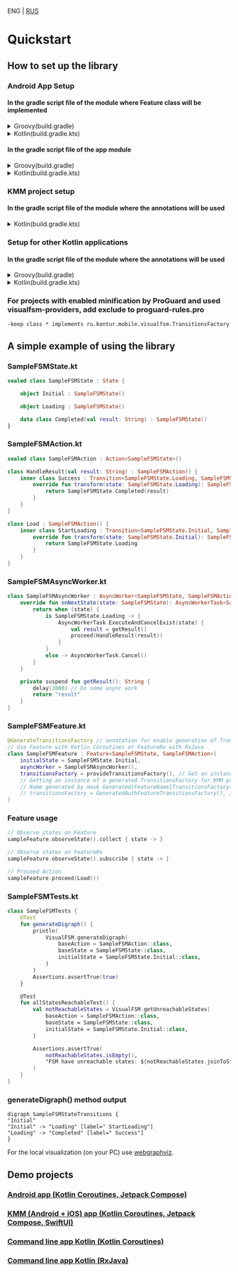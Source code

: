 ENG | [RUS](./ru/Quickstart-RU.md)

# Quickstart

## How to set up the library

### Android App Setup

#### In the gradle script file of the module where Feature class will be implemented

<details>
  <summary>Groovy(build.gradle)</summary>

```groovy
// Use KSP plugin
plugins {
    id "com.google.devtools.ksp" version $kspVersion
}

dependencies {
    // Base classes for Android, JVM and KMM projects (Feature and AsyncWorker coroutines edition)
    implementation "ru.kontur.mobile.visualfsm:visualfsm-core:$visualfsmVersion"

    // Optional - Support of RxJava 3 (FeatureRx, AsyncWorkerRx and dependent classes)
    implementation "ru.kontur.mobile.visualfsm:visualfsm-rxjava3:$visualfsmVersion"

    // Optional - Support of RxJava 2 (FeatureRx, AsyncWorkerRx and dependent classes)
    implementation "ru.kontur.mobile.visualfsm:visualfsm-rxjava2:$visualfsmVersion"

    // Code generation
    ksp "ru.kontur.mobile.visualfsm:visualfsm-compiler:$visualfsmVersion"

    // Optional - Classes for easy getting generated code
    implementation "ru.kontur.mobile.visualfsm:visualfsm-providers:$visualfsmVersion"

    // Optional - Graph creation and analysis
    testImplementation "ru.kontur.mobile.visualfsm:visualfsm-tools:$visualfsmVersion"
}
```

</details>
<details>
  <summary>Kotlin(build.gradle.kts)</summary>

```kotlin
// Use KSP plugin
plugins {
    id("com.google.devtools.ksp") version kspVersion
}

dependencies {
    // Base classes for Android, JVM and KMM projects (Feature and AsyncWorker coroutines edition)
    implementation("ru.kontur.mobile.visualfsm:visualfsm-core:$visualfsmVersion")

    // Optional - Support of RxJava 3 (FeatureRx, AsyncWorkerRx and dependent classes)
    implementation("ru.kontur.mobile.visualfsm:visualfsm-rxjava3:$visualfsmVersion")

    // Optional - Support of RxJava 2 (FeatureRx, AsyncWorkerRx and dependent classes)
    implementation("ru.kontur.mobile.visualfsm:visualfsm-rxjava2:$visualfsmVersion")

    // Code generation
    ksp("ru.kontur.mobile.visualfsm:visualfsm-compiler:$visualfsmVersion")

    // Optional - Classes for easy getting generated code
    implementation("ru.kontur.mobile.visualfsm:visualfsm-providers:$visualfsmVersion")

    // Optional - Graph creation and analysis
    testImplementation("ru.kontur.mobile.visualfsm:visualfsm-tools:$visualfsmVersion")
}
```

</details>

#### In the gradle script file of the app module

<details>
  <summary>Groovy(build.gradle)</summary>

```groovy
// Add generated code to source code directories
android {
    ...
    applicationVariants.all { variant ->
        variant.sourceSets.java.each {
            it.srcDirs += "build/generated/ksp/${variant.name}/kotlin"
        }
    }
}
```

</details>
<details>
  <summary>Kotlin(build.gradle.kts)</summary>

```kotlin
// Add generated code to source code directories
android {
    ...
    applicationVariants.all {
        kotlin {
            sourceSets {
                getByName(name) {
                    kotlin.srcDir("build/generated/ksp/$name/kotlin")
                }
            }
        }
    }
}
```

</details>

### KMM project setup

#### In the gradle script file of the module where the annotations will be used

<details>
  <summary>Kotlin(build.gradle.kts)</summary>

```kotlin
plugins {
    kotlin("multiplatform")
    id("com.android.library")
    // Use KSP plugin
    id("com.google.devtools.ksp") version kspVersion
}

sourceSets {
    val commonMain by getting {
        dependencies {
            // Base classes for Android, JVM and KMM projects (Feature and AsyncWorker coroutines edition)
            implementation("ru.kontur.mobile.visualfsm:visualfsm-core:$visualfsmVersion")

            // Optional - Graph creation and analysis
            testImplementation("ru.kontur.mobile.visualfsm:visualfsm-tools:$visualfsmVersion")

            // Add generated code to source code directories
            kotlin.srcDir("${buildDir.absolutePath}/generated/ksp/")
        }
    }
}

dependencies {
    // Code generation
    add("kspAndroid", "ru.kontur.mobile.visualfsm:visualfsm-compiler:$visualfsmVersion")
}
```

</details>

### Setup for other Kotlin applications

#### In the gradle script file of the module where the annotations will be used

<details>
  <summary>Groovy(build.gradle)</summary>

```groovy
// Use KSP plugin
plugins {
    id "com.google.devtools.ksp" version $kspVersion
}

// Add generated code to source code directories
kotlin {
    sourceSets {
        main.kotlin.srcDirs += 'build/generated/ksp/main/kotlin'
        test.kotlin.srcDirs += 'build/generated/ksp/test/kotlin'
    }
}

dependencies {
    // Base classes for Android, JVM and KMM projects (Feature and AsyncWorker coroutines edition)
    implementation "ru.kontur.mobile.visualfsm:visualfsm-core:$visualfsmVersion"

    // Optional - Support of RxJava 3 (FeatureRx, AsyncWorkerRx and dependent classes)
    implementation "ru.kontur.mobile.visualfsm:visualfsm-rxjava3:$visualfsmVersion"

    // Optional - Support of RxJava 2 (FeatureRx, AsyncWorkerRx and dependent classes)
    implementation "ru.kontur.mobile.visualfsm:visualfsm-rxjava2:$visualfsmVersion"

    // Code generation
    ksp "ru.kontur.mobile.visualfsm:visualfsm-compiler:$visualfsmVersion"

    // Optional - Classes for easy getting generated code
    implementation "ru.kontur.mobile.visualfsm:visualfsm-providers:$visualfsmVersion"

    // Optional - Graph creation and analysis
    testImplementation "ru.kontur.mobile.visualfsm:visualfsm-tools:$visualfsmVersion"
}
```

</details>
<details>
  <summary>Kotlin(build.gradle.kts)</summary>

```kotlin
// Use KSP plugin
plugins {
    id("com.google.devtools.ksp") version kspVersion
}

// Add generated code to source code directories
kotlin {
    sourceSets.main {
        kotlin.srcDir("build/generated/ksp/main/kotlin")
    }
    sourceSets.test {
        kotlin.srcDir("build/generated/ksp/test/kotlin")
    }
}

dependencies {
    // Base classes for Android, JVM and KMM projects (Feature and AsyncWorker coroutines edition)
    implementation("ru.kontur.mobile.visualfsm:visualfsm-core:$visualfsmVersion")

    // Optional - Support of RxJava 3 (FeatureRx, AsyncWorkerRx and dependent classes)
    implementation("ru.kontur.mobile.visualfsm:visualfsm-rxjava3:$visualfsmVersion")

    // Optional - Support of RxJava 2 (FeatureRx, AsyncWorkerRx and dependent classes)
    implementation("ru.kontur.mobile.visualfsm:visualfsm-rxjava2:$visualfsmVersion")

    // Code generation
    ksp("ru.kontur.mobile.visualfsm:visualfsm-compiler:$visualfsmVersion")

    // Optional - Classes for easy getting generated code
    implementation("ru.kontur.mobile.visualfsm:visualfsm-providers:$visualfsmVersion")

    // Optional - Graph creation and analysis
    testImplementation("ru.kontur.mobile.visualfsm:visualfsm-tools:$visualfsmVersion")
}
```

</details>

### For projects with enabled minification by ProGuard and used visualfsm-providers, add exclude to proguard-rules.pro
```
-keep class * implements ru.kontur.mobile.visualfsm.TransitionsFactory
```

## A simple example of using the library

### SampleFSMState.kt

```kotlin
sealed class SampleFSMState : State {

    object Initial : SampleFSMState()

    object Loading : SampleFSMState()

    data class Completed(val result: String) : SampleFSMState()
}
```

### SampleFSMAction.kt

```kotlin
sealed class SampleFSMAction : Action<SampleFSMState>()

class HandleResult(val result: String) : SampleFSMAction() {
    inner class Success : Transition<SampleFSMState.Loading, SampleFSMState.Completed>() {
        override fun transform(state: SampleFSMState.Loading): SampleFSMState.Completed {
            return SampleFSMState.Completed(result)
        }
    }
}

class Load : SampleFSMAction() {
    inner class StartLoading : Transition<SampleFSMState.Initial, SampleFSMState.Loading>() {
        override fun transform(state: SampleFSMState.Initial): SampleFSMState.Loading {
            return SampleFSMState.Loading
        }
    }
}
```

### SampleFSMAsyncWorker.kt

```kotlin
class SampleFSMAsyncWorker : AsyncWorker<SampleFSMState, SampleFSMAction>() {
    override fun onNextState(state: SampleFSMState): AsyncWorkerTask<SampleFSMState> {
        return when (state) {
            is SampleFSMState.Loading -> {
                AsyncWorkerTask.ExecuteAndCancelExist(state) {
                    val result = getResult()
                    proceed(HandleResult(result))
                }
            }
            else -> AsyncWorkerTask.Cancel()
        }
    }

    private suspend fun getResult(): String {
        delay(3000) // Do some async work
        return "result"
    }
}
```


### SampleFSMFeature.kt

```kotlin
@GenerateTransitionsFactory // annotation for enable generation of TransitionsFactory
// Use Feature with Kotlin Coroutines or FeatureRx with RxJava
class SampleFSMFeature : Feature<SampleFSMState, SampleFSMAction>(
    initialState = SampleFSMState.Initial,
    asyncWorker = SampleFSMAsyncWorker(),
    transitionsFactory = provideTransitionsFactory(), // Get an instance of the generated TransitionsFactory
    // Getting an instance of a generated TransitionsFactory for KMM projects:
    // Name generated by mask Generated[FeatureName]TransitionsFactory()    
    // transitionsFactory = GeneratedAuthFeatureTransitionsFactory(), // Until the first start of code generation, the class will not be visible in the IDE.
)
```


### Feature usage

```kotlin
// Observe states on Feature
sampleFeature.observeState().collect { state -> }

// Observe states on FeatureRx
sampleFeature.observeState().subscribe { state -> }

// Proceed Action
sampleFeature.proceed(Load())
```

### SampleFSMTests.kt

```kotlin
class SampleFSMTests {
    @Test
    fun generateDigraph() {
        println(
            VisualFSM.generateDigraph(
                baseAction = SampleFSMAction::class,
                baseState = SampleFSMState::class,
                initialState = SampleFSMState.Initial::class,
            )
        )
        Assertions.assertTrue(true)
    }

    @Test
    fun allStatesReachableTest() {
        val notReachableStates = VisualFSM.getUnreachableStates(
            baseAction = SampleFSMAction::class,
            baseState = SampleFSMState::class,
            initialState = SampleFSMState.Initial::class,
        )

        Assertions.assertTrue(
            notReachableStates.isEmpty(),
            "FSM have unreachable states: ${notReachableStates.joinToString(", ")}"
        )
    }
}
```

### generateDigraph() method output

```
digraph SampleFSMStateTransitions {
"Initial"
"Initial" -> "Loading" [label=" StartLoading"]
"Loading" -> "Completed" [label=" Success"]
}
```

For the local visualization (on your PC) use [webgraphviz](http://www.webgraphviz.com/).

## Demo projects

### [Android app (Kotlin Coroutines, Jetpack Compose)](https://github.com/Kontur-Mobile/VisualFSM-Sample-Android)

### [KMM (Android + iOS) app (Kotlin Coroutines, Jetpack Compose, SwiftUI)](https://github.com/Kontur-Mobile/VisualFSM-Sample-Android)

### [Command line app Kotlin (Kotlin Coroutines)](https://github.com/Kontur-Mobile/VisualFSM-Sample-CLI/tree/main/cli-sample)

### [Command line app Kotlin (RxJava)](https://github.com/Kontur-Mobile/VisualFSM-Sample-CLI/tree/main/cli-sample-rx)
